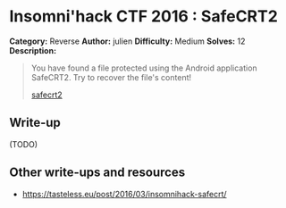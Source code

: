 # Insomni'hack CTF 2016 : SafeCRT2

**Category:** Reverse
**Author:** julien
**Difficulty:** Medium
**Solves:** 12
**Description:**

> You have found a file protected using the Android application SafeCRT2. Try to recover the file's content!
>
> [safecrt2](./safecrt2_dcd368339aef3c8cf2cf6db2d3754d71.zip)

## Write-up

(TODO)

## Other write-ups and resources

* <https://tasteless.eu/post/2016/03/insomnihack-safecrt/>
